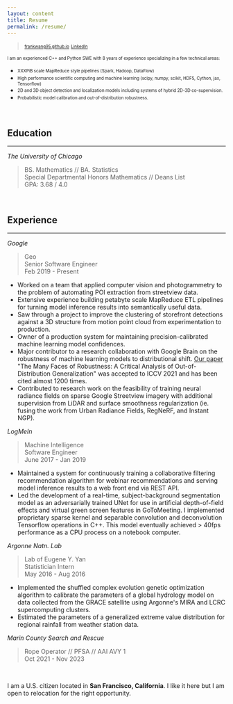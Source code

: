 ```yaml
---
layout: content
title: Resume
permalink: /resume/
---
```


> <sub><sup>[frankwang95.github.io](https://frankwang95.github.io/)</sup></sub>
> <sub><sup>[LinkedIn](https://www.linkedin.com/in/frank-wang-00706089/)</sup></sub>

<sub><sup>I am an experienced C++ and Python SWE with 8 years of experience specializing in a few technical areas: </sup></sub>
* <sub><sup>XXXPiB scale MapReduce style pipelines (Spark, Hadoop, DataFlow)</sup></sub>
* <sub><sup>High performance scientific computing and machine learning (scipy, numpy, scikit, HDF5, Cython, jax, Tensorflow)</sup></sub>
* <sub><sup>2D and 3D object detection and localization models including systems of hybrid 2D-3D co-supervision.</sup></sub>
* <sub><sup>Probabilistic model calibration and out-of-distribution robustness.</sup></sub>

<br>

## Education
_________________

*The University of Chicago*

> BS. Mathematics // BA. Statistics  
> Special Departmental Honors Mathematics // Deans List  
> GPA: 3.68 / 4.0

<br>

## Experience
_________________

*Google*

> Geo  
> Senior Software Engineer  
> Feb 2019 - Present

* Worked on a team that applied computer vision and photogrammetry to the problem of automating POI extraction from streetview data.
* Extensive experience building petabyte scale MapReduce ETL pipelines for turning model inference results into semantically useful data.
* Saw through a project to improve the clustering of storefront detections against a 3D structure from motion point cloud from experimentation to production.
* Owner of a production system for maintaining precision-calibrated machine learning model confidences.
* Major contributor to a research collaboration with Google Brain on the robustness of machine learning models to distributional shift. [Our paper](https://arxiv.org/abs/2006.16241) "The Many Faces of Robustness: A Critical Analysis of Out-of-Distribution Generalization" was accepted to ICCV 2021 and has been cited almost 1200 times.
* Contributed to research work on the feasibility of training neural radiance fields on sparse Google Streetview imagery with additional supervision from LiDAR and surface smoothness regularization (ie. fusing the work from Urban Radiance Fields, RegNeRF, and Instant NGP).

*LogMeIn*

> Machine Intelligence  
> Software Engineer  
> June 2017 - Jan 2019

* Maintained a system for continuously training a collaborative filtering recommendation algorithm for webinar recommendations and serving model inference results to a web front end via REST API.
* Led the development of a real-time, subject-background segmentation model as an adversarially trained UNet for use in artificial depth-of-field effects and virtual green screen features in GoToMeeting. I implemented proprietary sparse kernel and separable convolution and deconvolution Tensorflow operations in C++. This model eventually achieved > 40fps performance as a CPU process on a notebook computer.

*Argonne Natn. Lab*

> Lab of Eugene Y. Yan  
> Statistician Intern  
> May 2016 - Aug 2016

* Implemented the shuffled complex evolution genetic optimization algorithm to calibrate the parameters of a global hydrology model on data collected from the GRACE satellite using Argonne's MIRA and LCRC supercomputing clusters.
* Estimated the parameters of a generalized extreme value distribution for regional rainfall from weather station data.

*Marin County Search and Rescue*

> Rope Operator // PFSA // AAI AVY 1  
> Oct 2021 - Nov 2023

<br>

I am a U.S. citizen located in **San Francisco, California**. I like it here but I am open to relocation for the right opportunity.
